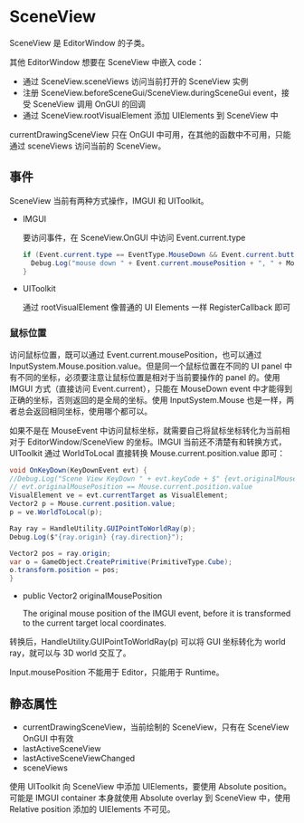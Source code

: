 # SceneView

SceneView 是 EditorWindow 的子类。

其他 EditorWindow 想要在 SceneView 中嵌入 code：

- 通过 SceneView.sceneViews 访问当前打开的 SceneView 实例
- 注册 SceneView.beforeSceneGui/SceneView.duringSceneGui event，接受 SceneView 调用 OnGUI 的回调
- 通过 SceneView.rootVisualElement 添加 UIElements 到 SceneView 中

currentDrawingSceneView 只在 OnGUI 中可用，在其他的函数中不可用，只能通过 sceneViews 访问当前的 SceneView。

## 事件

SceneView 当前有两种方式操作，IMGUI 和 UIToolkit。

- IMGUI

  要访问事件，在 SceneView.OnGUI 中访问 Event.current.type

  ```C#
  if (Event.current.type == EventType.MouseDown && Event.current.button == 0) {
    Debug.Log("mouse down " + Event.current.mousePosition + ", " + Mouse.current.position.value);
  }
  ```

- UIToolkit

  通过 rootVisualElement 像普通的 UI Elements 一样 RegisterCallback 即可

### 鼠标位置

访问鼠标位置，既可以通过 Event.current.mousePosition，也可以通过 InputSystem.Mouse.position.value。但是同一个鼠标位置在不同的 UI panel 中有不同的坐标，必须要注意让鼠标位置是相对于当前要操作的 panel 的。使用 IMGUI 方式（直接访问 Event.current），只能在 MouseDown event 中才能得到正确的坐标，否则返回的是全局的坐标。使用 InputSystem.Mouse 也是一样，两者总会返回相同坐标，使用哪个都可以。

如果不是在 MouseEvent 中访问鼠标坐标，就需要自己将鼠标坐标转化为当前相对于 EditorWindow/SceneView 的坐标。IMGUI 当前还不清楚有和转换方式，UIToolkit 通过 WorldToLocal 直接转换 Mouse.current.position.value 即可：

```C#
void OnKeyDown(KeyDownEvent evt) {
//Debug.Log("Scene View KeyDown " + evt.keyCode + $" {evt.originalMousePosition} {Mouse.current.position.value}");
// evt.originalMousePosition == Mouse.current.position.value
VisualElement ve = evt.currentTarget as VisualElement;
Vector2 p = Mouse.current.position.value;
p = ve.WorldToLocal(p);

Ray ray = HandleUtility.GUIPointToWorldRay(p);
Debug.Log($"{ray.origin} {ray.direction}");

Vector2 pos = ray.origin;
var o = GameObject.CreatePrimitive(PrimitiveType.Cube);
o.transform.position = pos;
}
```

- public Vector2 originalMousePosition

  The original mouse position of the IMGUI event, before it is transformed to the current target local coordinates.

转换后，HandleUtility.GUIPointToWorldRay(p) 可以将 GUI 坐标转化为 world ray，就可以与 3D world 交互了。

Input.mousePosition 不能用于 Editor，只能用于 Runtime。


## 静态属性

- currentDrawingSceneView，当前绘制的 SceneView，只有在 SceneView OnGUI 中有效
- lastActiveSceneView
- lastActiveSceneViewChanged
- sceneViews
 
使用 UIToolkit 向 SceneView 中添加 UIElements，要使用 Absolute position。可能是 IMGUI container 本身就使用 Absolute overlay 到 SceneView 中，使用 Relative position 添加的 UIElements 不可见。

